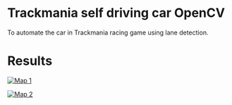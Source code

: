 # Trackmania self driving car OpenCV
To automate the car in Trackmania racing game using lane detection.

# Results

[![Map 1](https://img.youtube.com/vi/kwlQMkqwNRk/0.jpg)](https://youtu.be/kwlQMkqwNRk0 "Map 1")

[![Map 2](https://img.youtube.com/vi/R-SUxPfPiho/0.jpg)](https://youtu.be/R-SUxPfPiho "Map 2")


